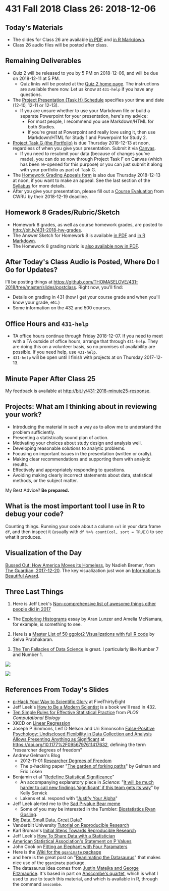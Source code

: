 # 431 Fall 2018 Class 26: 2018-12-06

## Today's Materials

- The slides for Class 26 are available [in PDF](https://github.com/THOMASELOVE/431-2018/blob/master/slides/class26/431_class-26-slides_2018.pdf) and [in R Markdown](https://github.com/THOMASELOVE/THOMASELOVE/431-2018/master/slides/class26/431_class-26-slides_2018.Rmd).
- Class 26 audio files will be posted after class.

## Remaining Deliverables

- Quiz 2 will be released to you by 5 PM on 2018-12-06, and will be due on 2018-12-11 at 5 PM. 
  - Quiz links will be posted at the [Quiz 2 home page](https://github.com/THOMASELOVE/431-2018/tree/master/quizzes/quiz02). The instructions are available there now. Let us know at `431-help` if you have any questions.
- The [Project Presentation (Task H) Schedule](http://bit.ly/431-2018-project-schedule) specifies your time and date (12-10, 12-11 or 12-13).
  - If you are unsure whether to use your Markdown file or build a separate Powerpoint for your presentation, here's my advice:
      - For most people, I recommend you use Markdown/HTML for both Studies.
      - If you're great at Powerpoint and really love using it, then use Markdown/HTML for Study 1 and Powerpoint for Study 2.
- [Project Task G (the Portfolio)](https://thomaselove.github.io/431-2018-project/taskG.html) is due Thursday 2018-12-13 at noon, regardless of when you give your presentation. Submit it via [Canvas](https://canvas.case.edu/).
  - If you need to resubmit your data (because of changes you've made), you can do so now through Project Task F on Canvas (which has been re-opened for this purpose) or you can just submit it along with your portfolio as part of Task G.
- The [Homework Grading Appeals form](https://goo.gl/forms/G4ZZ1Fge1ZkQVKzy2) is also due Thursday 2018-12-13 at noon, if you want to make an appeal. See the last section of the [Syllabus](https://thomaselove.github.io/2018-431-syllabus/) for more details.
- After you give your presentation, please fill out a [Course Evaluation](https://webapps.case.edu/courseevals/) from CWRU by their 2018-12-19 deadline.

## Homework 8 Grades/Rubric/Sketch

- Homework 8 grades, as well as course homework grades, are posted to http://bit.ly/431-2018-hw-grades.
- The Answer Sketch for Homework 8 is available [in PDF](https://github.com/THOMASELOVE/431-2018/blob/master/homework/Homework8/431-2018-hw8sketch.pdf) and [in R Markdown](https://github.com/THOMASELOVE/431-2018/blob/master/homework/Homework8/431-2018-hw8sketch.Rmd).
- The Homework 8 grading rubric is [also available now in PDF](https://github.com/THOMASELOVE/431-2018/blob/master/homework/Homework8/431-2018-hw8rubric.pdf).

## After Today's Class Audio is Posted, Where Do I Go for Updates?

I'll be posting things at https://github.com/THOMASELOVE/431-2018/tree/master/slides/postclass. Right now, you'll find:

- Details on grading in 431 (how I get your course grade and when you'll know your grade, etc.)
- Some information on the 432 and 500 courses.

## Office Hours and `431-help`

- TA office hours continue through Friday 2018-12-07. If you need to meet with a TA outside of office hours, arrange that through `431-help`. They are doing this on a volunteer basis, so no promises of availability are possible. If you need help, use `431-help`.
- `431-help` will be open until I finish with projects at on Thursday 2017-12-13. 

## Minute Paper After Class 25

My feedback is available at http://bit.ly/431-2018-minute25-response.

## Projects: What am I thinking about in reviewing your work?

- Introducing the material in such a way as to allow me to understand the problem sufficiently.
- Presenting a statistically sound plan of action.
- Motivating your choices about study design and analysis well.
- Developing reasonable solutions to analytic problems.
- Focusing on important issues in the presentation (written or orally).
- Making clear recommendations and supporting them with analytic results.
- Effectively and appropriately responding to questions.
- Avoiding making clearly incorrect statements about data, statistical methods, or the subject matter.

My Best Advice? **Be prepared.**

## What is the most important tool I use in R to debug your code?

Counting things. Running your code about a column `col` in your data frame `df`, and then inspect it (usually with `df %>% count(col, sort = TRUE)`) to see what it produces.

## Visualization of the Day

[Bussed Out: How America Moves its Homeless](https://www.theguardian.com/us-news/ng-interactive/2017/dec/20/bussed-out-america-moves-homeless-people-country-study), by Nadieh Bremer, from [The Guardian, 2017-12-20](https://www.theguardian.com/us-news/ng-interactive/2017/dec/20/bussed-out-america-moves-homeless-people-country-study). The key visualization just won an [Information Is Beautiful Award](https://www.informationisbeautifulawards.com/showcase/3134-bussed-out-how-america-moves-its-homeless).


## Three Last Things

1. Here is Jeff Leek's [Non-comprehensive list of awesome things other people did in 2017](https://simplystatistics.org/2017/12/20/a-non-comprehensive-list-of-awesome-things-other-people-did-in-2017/)
  - The [Exploring Histograms](http://tinlizzie.org/histograms/) essay by Aran Lunzer and Amelia McNamara, for example, is something to see.
  
2. Here is a [Master List of 50 ggplot2 Visualizations with full R code](http://r-statistics.co/Top50-Ggplot2-Visualizations-MasterList-R-Code.html) by Selva Prabhakaran.

3. [The Ten Fallacies of Data Science](https://towardsdatascience.com/the-ten-fallacies-of-data-science-9b2af78a1862) is great. I particularly like Number 7 and Number 1.

![](https://github.com/THOMASELOVE/431-2018/blob/master/slides/class26/reproducible.png)

![](https://github.com/THOMASELOVE/431-2018/blob/master/slides/class26/data-exists.png)

## References From Today's Slides

- [p-Hack Your Way to Scientific Glory](https://fivethirtyeight.com/features/science-isnt-broken/#part1) at FiveThirtyEight
- Jeff Leek's [How to Be a Modern Scientist](https://leanpub.com/modernscientist) is a book we'll read in 432.
- [Ten Simple Rules for Effective Statistical Practice](https://journals.plos.org/ploscompbiol/article?id=10.1371/journal.pcbi.1004961) from *PLOS Computational Biology*
- XKCD on [Linear Regression](https://xkcd.com/1725/)
- Joseph P Simmons, Leif D Nelson and Uri Simonsohn [False-Positive Psychology: Undisclosed Flexibility in Data Collection and Analysis Allows Presenting Anything as Significant](https://journals.sagepub.com/doi/abs/10.1177/0956797611417632) at https://doi.org/10.1177%2F0956797611417632, defining the term "researcher degrees of freedom"
- Andrew Gelman's Blog
  - 2012-11-01 [Researcher Degrees of Freedom](https://andrewgelman.com/2012/11/01/researcher-degrees-of-freedom/)
  - The p-hacking paper "[The garden of forking paths](http://www.stat.columbia.edu/~gelman/research/unpublished/p_hacking.pdf)" by Gelman and Eric Loken
- Benjamin et al "[Redefine Statistical Significance](https://psyarxiv.com/mky9j/)"
  - An accompanying explanatory piece in *Science*: "[It will be much harder to call new findings ‘significant’ if this team gets its way](http://www.sciencemag.org/news/2017/07/it-will-be-much-harder-call-new-findings-significant-if-team-gets-its-way)" by Kelly Servick
  - Lakens et al. respond with "[Justify Your Alpha](https://psyarxiv.com/9s3y6)"
- Jeff Leek alerted me to the [Sad P-value Bear meme](https://simplystatistics.org/2013/08/26/statistics-meme-sad-p-value-bear/)
  - Some of you may be interested in the Tumbler: [Biostatistics Ryan Gosling](http://biostatisticsryangoslingreturns.tumblr.com/).
- [Big Data, Small Data, Great Data?](https://www.shutterstock.com/image-illustration/lets-shrink-big-data-into-small-221282206)
- Vanderbilt University [Tutorial on Reproducible Research](http://biostat.mc.vanderbilt.edu/wiki/pub/Main/ReproducibleResearchTutorial/HarrellScottTutorial-useR2012.pdf)
- Karl Broman's [Initial Steps Towards Reproducible Research](http://kbroman.org/steps2rr/)
- Jeff Leek's [How To Share Data with a Statistician](https://github.com/jtleek/datasharing)
- [American Statistical Association's Statement on P Values](https://amstat.tandfonline.com/doi/abs/10.1080/00031305.2016.1154108)
- John Cook on [Fitting an Elephant with Four Paramaters](https://www.johndcook.com/blog/2011/06/21/how-to-fit-an-elephant/)
- Here is the [Wiki for the `gganimate` package](https://github.com/thomasp85/gganimate/wiki)
- and here is the great post on "[Reanimating the Datasaurus](https://r-mageddon.netlify.com/post/reanimating-the-datasaurus/)" that makes nice use of the `gganimate` package. 
- The datasaurus idea comes from [Justin Matejka and George Fitzmaurice](https://www.autodeskresearch.com/publications/samestats). It's based in part on [Anscombe's quartet](https://en.wikipedia.org/wiki/Anscombe%27s_quartet), which is what I used to use to teach this material, and which is available in R, through the command `anscombe`.


